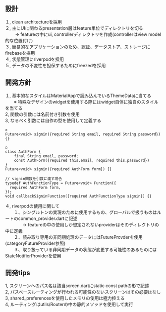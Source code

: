 ## 設計
１, clean architectureを採用  
２, 主にUIに関わるpresentation層はfeature単位でディレクトリを切る  
　　 → featureの中にui, controllerディレクトリを作成(controllerはview model的な位置付け)  
３, 簡易的なアプリケーションのため、認証、データストア、ストレージにfirebaseを採用  
４, 状態管理にriverpodを採用  
５, データの不変性を担保するためにfreezedを採用  

## 開発方針
１, 基本的なスタイルはMaterialAppで読み込んでいるThemeDataに当てる  
　　※ 特殊なデザインのwidgetを使用する際にはwidget自体に独自のスタイルを当てる  
2, 関数の引数には名前付き引数を使用  
3, なるべく引数には自作の型を使用して定義する  

```
× 
Future<void> signin({required String email, required String password}) {}

○
class AuthForm {
    final String email, password;
    const AuthForm({required this.email, required this.password})
}
Future<void> signin({required AuthForm form}) {}

// signin関数を引数に渡す場合
typedef AuthFunctionType = Future<void> Function({
  required AuthForm form,
});
void callbackSigninFunction({required AuthFunctionType signin}) {}

```
４, riverpodの使用に関して  
　　１、シングルトンの実現のために使用するもの、グローバルで扱うものはルートのcommon_provider.dartに記述  
　　　　→ featureの中の使用しか想定されないproviderはそのディレクトリの中に定義  
　　２、読み取り専用の非同期処理のデータにはFutureProvderを使用(categoryFutureProvider参照)  
　　３、取り扱っている非同期データの状態が変更する可能性のあるものにはStateNotifierProviderを使用  

## 開発tips  
1, スクリーンへのパス名は該当screen.dartにstatic const pathの形で記述  
2, パスベースルーティングが行われる可能性のないスクリーンはその必要はなし  
3, shared_preferencesを使用したメモリの使用は極力控える  
4, ルーティングはutils/Routerの中の静的メソッドを使用して実行  
